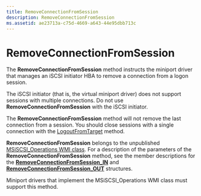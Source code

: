 ```yaml
---
title: RemoveConnectionFromSession
description: RemoveConnectionFromSession
ms.assetid: ae23713a-c75d-4669-a643-44e95dbb713c
---
```


# RemoveConnectionFromSession


The **RemoveConnectionFromSession** method instructs the miniport driver that manages an iSCSI initiator HBA to remove a connection from a logon session.

The iSCSI initiator (that is, the virtual miniport driver) does not support sessions with multiple connections. Do not use **RemoveConnectionFromSession** with the iSCSI initiator.

The **RemoveConnectionFromSession** method will not remove the last connection from a session. You should close sessions with a single connection with the [LogoutFromTarget](logoutfromtarget.md) method.

**RemoveConnectionFromSession** belongs to the unpublished [MSiSCSI\_Operations WMI class](msiscsi-operations-wmi-class.md). For a description of the parameters of the **RemoveConnectionFromSession** method, see the member descriptions for the [**RemoveConnectionFromSession\_IN**](https://msdn.microsoft.com/library/windows/hardware/ff563974) and [**RemoveConnectionFromSession\_OUT**](https://msdn.microsoft.com/library/windows/hardware/ff563976) structures.

Miniport drivers that implement the MSiSCSI\_Operations WMI class must support this method.

 

 





